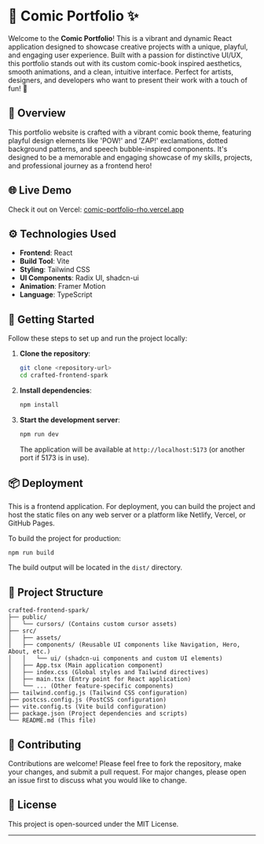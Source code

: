 # 🎨 Comic Portfolio ✨

Welcome to the **Comic Portfolio**! This is a vibrant and dynamic React application designed to showcase creative projects with a unique, playful, and engaging user experience. Built with a passion for distinctive UI/UX, this portfolio stands out with its custom comic-book inspired aesthetics, smooth animations, and a clean, intuitive interface. Perfect for artists, designers, and developers who want to present their work with a touch of fun! 🚀

## 🌟 Overview

This portfolio website is crafted with a vibrant comic book theme, featuring playful design elements like 'POW!' and 'ZAP!' exclamations, dotted background patterns, and speech bubble-inspired components. It's designed to be a memorable and engaging showcase of my skills, projects, and professional journey as a frontend hero!

## 🌐 Live Demo

Check it out on Vercel: [comic-portfolio-rho.vercel.app](https://comic-portfolio-rho.vercel.app/)

## ⚙️ Technologies Used

-   **Frontend**: React
-   **Build Tool**: Vite
-   **Styling**: Tailwind CSS
-   **UI Components**: Radix UI, shadcn-ui
-   **Animation**: Framer Motion
-   **Language**: TypeScript

## 🚀 Getting Started

Follow these steps to set up and run the project locally:

1.  **Clone the repository**:
    ```bash
    git clone <repository-url>
    cd crafted-frontend-spark
    ```

2.  **Install dependencies**:
    ```bash
    npm install
    ```

3.  **Start the development server**:
    ```bash
    npm run dev
    ```

    The application will be available at `http://localhost:5173` (or another port if 5173 is in use).

## 📦 Deployment

This is a frontend application. For deployment, you can build the project and host the static files on any web server or a platform like Netlify, Vercel, or GitHub Pages.

To build the project for production:

```bash
npm run build
```

The build output will be located in the `dist/` directory.

## 📂 Project Structure

```
crafted-frontend-spark/
├── public/
│   └── cursors/ (Contains custom cursor assets)
├── src/
│   ├── assets/
│   ├── components/ (Reusable UI components like Navigation, Hero, About, etc.)
│   │   └── ui/ (shadcn-ui components and custom UI elements)
│   ├── App.tsx (Main application component)
│   ├── index.css (Global styles and Tailwind directives)
│   ├── main.tsx (Entry point for React application)
│   └── ... (Other feature-specific components)
├── tailwind.config.js (Tailwind CSS configuration)
├── postcss.config.js (PostCSS configuration)
├── vite.config.ts (Vite build configuration)
├── package.json (Project dependencies and scripts)
└── README.md (This file)
```

## 🤝 Contributing

Contributions are welcome! Please feel free to fork the repository, make your changes, and submit a pull request. For major changes, please open an issue first to discuss what you would like to change.

## 📜 License

This project is open-sourced under the MIT License.

---

